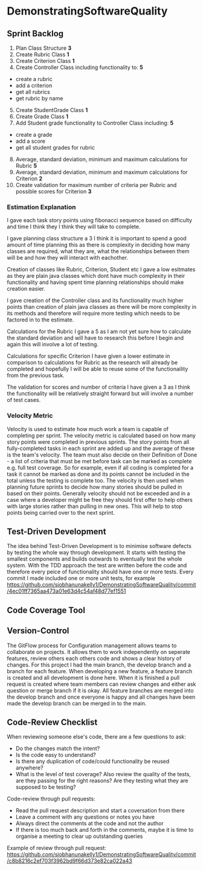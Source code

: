 # DemonstratingSoftwareQuality

## Sprint Backlog

1. Plan Class Structure **3**
2. Create Rubric Class **1**
3. Create Criterion Class **1**
4. Create Controller Class including functionality to: **5**
 - create a rubric
 - add a criterion
 - get all rubrics
 - get rubric by name
5. Create StudentGrade Class **1**
6. Create Grade Class **1**
7. Add Student grade functionality to Controller Class including: **5**
 - create a grade
 - add a score
 - get all student grades for rubric
8. Average, standard deviation, minimum and maximum calculations for Rubric **5**
9. Average, standard deviation, minimum and maximum calculations for Criterion **2**
10. Create validation for maximum number of criteria per Rubric and possible scores for Criterion **3**

### Estimation Explanation
I gave each task story points using fibonacci sequence based on difficulty and time I think they I think they will take to complete.

I gave planning class structure a 3 I think it is important to spend a good amount of time planning this as there is complexity in deciding how many classes are required, what they are, what the relationships between them will be and how they will interact with eachother.

Creation of classes like Rubric, Criterion, Student etc I gave a low esitmates as they are plain java classes which dont have much complexity in their functionality and having spent time planning relationships should make creation easier.

I gave creation of the Controller class and its functionality much higher points than creation of plain java classes as there will be more complexity in its methods and therefore will require more testing which needs to be factored in to the estimate. 

Calculations for the Rubric I gave a 5 as I am not yet sure how to calculate the standard deviation and will have to research this before I begin and again this will involve a lot of testing.

Calculations for specific Criterion I have given a lower estimate in comparison to calculations for Rubric as the research will already be completed and hopefully I will be able to reuse some of the functionaility from the previous task.

The validation for scores and number of criteria I have given a 3 as I think the functionality will be relatively straight forward but will involve a number of test cases.

### Velocity Metric

Velocity is used to estimate how much work a team is capable of completing per sprint. The velocity metric is calculated based on how many story points were completed in previous sprints. The story points from all fully-completed tasks in each sprint are added up and the average of these is the team's velocity. The team must also decide on their Definition of Done - a list of criteria that must be met before task can be marked as complete e.g. full test coverage. So for example, even if all coding is completed for a task it cannot be marked as done and its points cannot be included in the total unless the testing is complete too. The velocity is then used when planning future sprints to decide how many stories should be pulled in based on their points. Generally velocity should not be exceeded and in a case where a developer might be free they should first offer to help others with large stories rather than pulling in new ones. This will help to stop points being carried over to the next sprint.


## Test-Driven Development

The idea behind Test-Driven Development is to minimise software defects by testing the whole way through development. It starts with testing the smallest components and builds outwards to eventually test the whole system. With the TDD approach the test are written before the code and therefore every peice of functionality should have one or more tests. Every commit I made included one or more unit tests, for example https://github.com/siobhanunakelly1/DemonstratingSoftwareQuality/commit/4ec01ff7365aa473a01e63d4c54af48d77ef1551 

## Code Coverage Tool

## Version-Control

The GitFlow process for Configuration management allows teams to collaborate on projects. It allows them to work independently on seperate features, review others each others code and shows a clear history of changes. For this project I had the main branch, the develop branch and a branch for each feature. When developing a new feature, a feature branch is created and all development is done here. When it is finished a pull request is created where team members can review changes and either ask question or merge branch if it is okay. All feature branches are merged into the develop branch and once everyone is happy and all changes have been made the develop branch can be merged in to the main.

## Code-Review Checklist

When reviewing someone else's code, there are a few questions to ask:
 - Do the changes match the intent?
 - Is the code easy to understand?
 - Is there any duplication of code/could functionality be reused anywhere?
 - What is the level of test coverage? Also review the quality of the tests, are they passing for the right reasons? Are they testing what they are supposed to be testing?

Code-review through pull requests:
 - Read the pull request description and start a coversation from there
 - Leave a comment with any questions or notes you have
 - Always direct the comments at the code and not the author
 - If there is too much back and forth in the comments, maybe it is time to organise a meeting to clear up outstanding queries

 Example of review through pull request: https://github.com/siobhanunakelly1/DemonstratingSoftwareQuality/commit/c8b8216c2ef703f3962bd9f66d373e82ca022a43 

